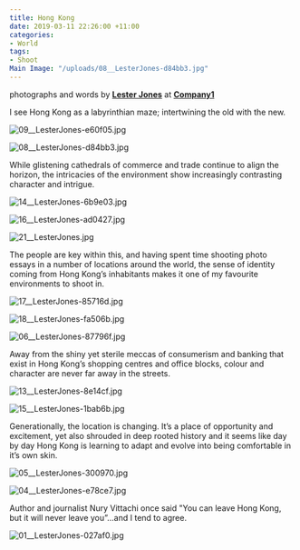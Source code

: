 ```yaml
---
title: Hong Kong
date: 2019-03-11 22:26:00 +11:00
categories:
- World
tags:
- Shoot
Main Image: "/uploads/08__LesterJones-d84bb3.jpg"
---
```


photographs and words by **[Lester Jones](https://www.instagram.com/_lesterjones/)** at **[Company1](https://www.instagram.com/company1agency/)**

I see Hong Kong as a labyrinthian maze; intertwining the old with the new.

![09__LesterJones-e60f05.jpg](/uploads/09__LesterJones-e60f05.jpg)

![08__LesterJones-d84bb3.jpg](/uploads/08__LesterJones-d84bb3.jpg)

While glistening cathedrals of commerce and trade continue to align the horizon, the intricacies of the environment show increasingly contrasting character and intrigue.

![14__LesterJones-6b9e03.jpg](/uploads/14__LesterJones-6b9e03.jpg)

![16__LesterJones-ad0427.jpg](/uploads/16__LesterJones-ad0427.jpg)

![21__LesterJones.jpg](/uploads/21__LesterJones.jpg)

The people are key within this, and having spent time shooting photo essays in a number of locations around the world, the sense of identity coming from Hong Kong’s inhabitants makes it one of my favourite environments to shoot in.

![17__LesterJones-85716d.jpg](/uploads/17__LesterJones-85716d.jpg)

![18__LesterJones-fa506b.jpg](/uploads/18__LesterJones-fa506b.jpg)

![06__LesterJones-87796f.jpg](/uploads/06__LesterJones-87796f.jpg)

Away from the shiny yet sterile meccas of consumerism and banking that exist in Hong Kong’s shopping centres and office blocks, colour and character are never far away in the streets.

![13__LesterJones-8e14cf.jpg](/uploads/13__LesterJones-8e14cf.jpg)

![15__LesterJones-1bab6b.jpg](/uploads/15__LesterJones-1bab6b.jpg) 

Generationally, the location is changing. It’s a place of opportunity and excitement, yet also shrouded in deep rooted history and it seems like day by day Hong Kong is learning to adapt and evolve into being comfortable in it’s own skin.

![05__LesterJones-300970.jpg](/uploads/05__LesterJones-300970.jpg) 

![04__LesterJones-e78ce7.jpg](/uploads/04__LesterJones-e78ce7.jpg)

Author and journalist Nury Vittachi once said "You can leave Hong Kong, but it will never leave you”…and I tend to agree.

![01__LesterJones-027af0.jpg](/uploads/01__LesterJones-027af0.jpg) 
